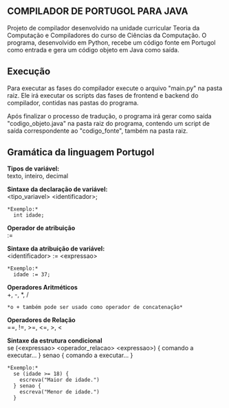 ## COMPILADOR DE PORTUGOL PARA JAVA
Projeto de compilador desenvolvido na unidade curricular Teoria da Computação e Compiladores do curso de Ciências da Computação. O programa, desenvolvido em Python, recebe um código fonte em Portugol como entrada e gera um código objeto em Java como saída.

## Execução
Para executar as fases do compilador execute o arquivo "main.py" na pasta raiz. Ele irá executar os scripts das fases de frontend e backend do compilador, contidas nas pastas do programa.

Após finalizar o processo de tradução, o programa irá gerar como saída "codigo_objeto.java" na pasta raiz do programa, contendo um script de saída correspondente ao "codigo_fonte", também na pasta raiz.

## Gramática da linguagem Portugol  
  **Tipos de variável:**  
    texto, inteiro, decimal

  **Sintaxe da declaração de variável:**  
    &lt;tipo_variavel&gt; &lt;identificador&gt;;  

    *Exemplo:*
      int idade;  
  
  **Operador de atribuição**  
    :=

  **Sintaxe da atribuição de variável:**  
    &lt;identificador&gt; := &lt;expressao&gt;  

    *Exemplo:* 
      idade := 37;  
  
  **Operadores Aritméticos**  
    +, -, *, /  
    
    *o + também pode ser usado como operador de concatenação*
  
  **Operadores de Relação**  
    ==, !=, >=, <=, >, <

  **Sintaxe da estrutura condicional**  
    se (&lt;expressao&gt; &lt;operador_relacao&gt; &lt;expressao&gt;) {
      comando a executar...
    } senao {
      comando a executar...
    }

    *Exemplo:*
      se (idade >= 18) {
        escreva("Maior de idade.")
      } senao {
        escreva("Menor de idade.")
      }
  